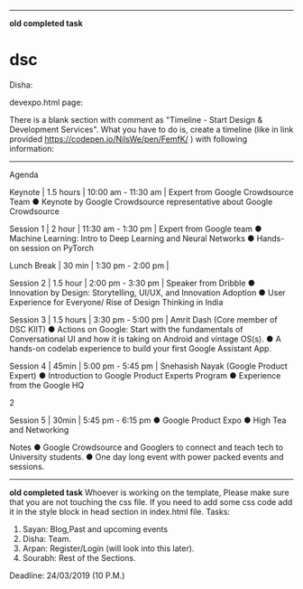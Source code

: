 


____________________________________________________________________________________________________________________________________

__old completed task__

# dsc

Disha:

devexpo.html page:

There is a blank section with comment as "Timeline - Start Design & Development Services". 
What you have to do is, create a timeline (like in link provided https://codepen.io/NilsWe/pen/FemfK/ ) with following information:

____________________________________________
Agenda

Keynote | 1.5 hours | 10:00 am - 11:30 am | Expert from Google Crowdsource Team
● Keynote by Google Crowdsource representative about Google Crowdsource

Session 1 | 2 hour | 11:30 am - 1:30 pm | Expert from Google team
● Machine Learning: Intro to Deep Learning and Neural Networks
● Hands-on session on PyTorch

Lunch Break | 30 min | 1:30 pm - 2:00 pm |

Session 2 | 1.5 hour | 2:00 pm - 3:30 pm | Speaker from Dribble
● Innovation by Design: Storytelling, UI/UX, and Innovation Adoption
● User Experience for Everyone/ Rise of Design Thinking in India

Session 3 | 1.5 hours | 3:30 pm - 5:00 pm | Amrit Dash (Core member of DSC KIIT)
● Actions on Google: Start with the fundamentals of Conversational UI and how it is taking
on Android and vintage OS(s).
● A hands-on codelab experience to build your first Google Assistant App.

Session 4 | 45min | 5:00 pm - 5:45 pm | Snehasish Nayak (Google Product Expert)
● Introduction to Google Product Experts Program
● Experience from the Google HQ

2

Session 5 | 30min | 5:45 pm - 6:15 pm
● Google Product Expo
● High Tea and Networking

Notes
● Google Crowdsource and Googlers to connect and teach tech to University students.
● One day long event with power packed events and sessions.

______________________________________________________________________






__old completed task__
Whoever is working on the template, Please make sure that you are not touching the css file. If you need to add some css code add it in the style block in head section in index.html file.
Tasks:
1) Sayan: Blog,Past and upcoming events
2) Disha: Team.
3) Arpan: Register/Login (will look into this later).
3) Sourabh: Rest of the Sections.

Deadline: 24/03/2019 (10 P.M.)
